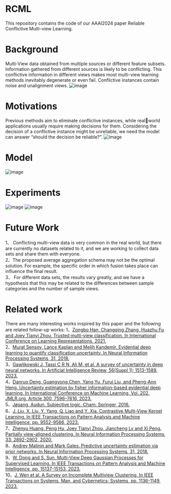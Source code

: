 # RCML
This repository contains the code of our AAAI2024 paper Reliable Conflictive Multi-view Learning.

# Background
Multi-View data obtained from multiple sources or different feature subsets. Information gathered from different sources is likely to be conflicting.
This conflictive information in different views makes most multi-view learning methods inevitably degenerate or even fail.
Conflictive instances contain noise and unalignment views.
![image](https://github.com/jiajunsi/RCML/assets/92369008/bbb3992a-298e-44d1-a301-b8a2f2da00e9)

# Motivations
Previous methods aim to eliminate conflictive instances, while realworld applications usually require making decisions for them. 
Considering the decision of a conflictive instance might be unreliable, we need the model can answer “should the decision be reliable?”.
![image](https://github.com/jiajunsi/RCML/assets/92369008/a47e3ca0-cb06-4be5-9c4f-28dd24c9fe2e)

# Model
![image](https://github.com/jiajunsi/RCML/assets/92369008/84818820-c733-4f0e-88ba-1634a3172cc9)

# Experiments
![image](https://github.com/jiajunsi/RCML/assets/92369008/da7a597b-a985-43e6-9500-c53d116248d4)
![image](https://github.com/jiajunsi/RCML/assets/92369008/14f24165-8a71-48d0-8a09-7c36513f10d5)

# Future Work
1、 Conflicting multi-view data is very common in the real world, but there are currently no datasets related to it, and we are working to collect data sets and share them with everyone. <br> 
2、The proposed average aggregation schema may not be the optimal solution. For example, the specific order in which fusion takes place can influence the final result. <br>
3、 For different data sets, the results vary greatly, and we have a hypothesis that this may be related to the differences between sample categories and the number of sample views. <br>

# Related work
There are many interesting works inspired by this paper and the following are related follow-up works:
1、[Zongbo Han, Changqing Zhang, Huazhu Fu and Joey Tianyi Zhou. Trusted multi-view classification. In International Conference on Learning Representations, 2021.](https://arxiv.org/abs/2102.02051) <br>
2、[Murat Sensoy, Lance Kaplan and Melih Kandemir. Evidential deep learning to quantify classification uncertainty. In Neural Information Processing Systems, 31, 2018.](https://dl.acm.org/doi/abs/10.5555/3327144.3327239) <br>
3、[Gawlikowski J, Tassi C R N, Ali M, et al. A survey of uncertainty in deep neural networks. In Artificial Intelligence Review, 56(Suppl 1): 1513-1589, 2023.](https://link.springer.com/article/10.1007/s10462-023-10562-9) <br>
4、[Danruo Deng, Guangyong Chen, Yang Yu, Furui Liu, and Pheng-Ann Heng. Uncertainty estimation by fisher information-based evidential deep learning. In International Conference on Machine Learning, Vol. 202. JMLR.org, Article 300, 7596–7616, 2023.](https://dl.acm.org/doi/10.5555/3618408.3618708) <br>
5、[Jøsang, Audun. Subjective logic. Cham: Springer, 2016.](https://link.springer.com/book/10.1007/978-3-319-42337-1) <br>
6、[J. Liu, X. Liu, Y. Yang, Q. Liao and Y. Xia. Contrastive Multi-View Kernel Learning. In IEEE Transactions on Pattern Analysis and Machine Intelligence, pp. 9552-9566, 2023.](https://ieeexplore.ieee.org/abstract/document/10061269) <br>
7、[Zhenyu Huang, Peng Hu, Joey Tianyi Zhou, Jiancheng Lv and Xi Peng. Partially view-aligned clustering. In Neural Information Processing Systems, 33: 2892-2902, 2020.](https://proceedings.neurips.cc/paper/2020/hash/1e591403ff232de0f0f139ac51d99295-Abstract.html) <br>
8、[Andrey Malinin and Mark Gales. Predictive uncertainty estimation via prior networks. In Neural Information Processing Systems, 31, 2018.](https://proceedings.neurips.cc/paper/2018/hash/3ea2db50e62ceefceaf70a9d9a56a6f4-Abstract.html) <br>
9、[W. Dong and S. Sun. Multi-View Deep Gaussian Processes for Supervised Learning. In IEEE Transactions on Pattern Analysis and Machine Intelligence, pp. 15137-15153, 2023.](https://ieeexplore.ieee.org/abstract/document/10255358) <br>
10、[J. Wen et al. A Survey on Incomplete Multiview Clustering. In IEEE Transactions on Systems, Man, and Cybernetics: Systems, pp. 1136-1149, 2023.](https://ieeexplore.ieee.org/abstract/document/9845473) <br>
